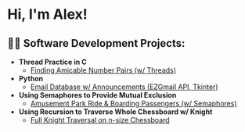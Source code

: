 <h1>Hi, I'm Alex!</h1>

<h2>👨‍💻 Software Development Projects:</h2>

- <b>Thread Practice in C</b>
  - [Finding Amicable Number Pairs (w/ Threads)](https://github.com/axelauda/Finding-Amicable-Number-Pairs-w-Threads-)
- <b>Python</b>
  - [Email Database w/ Announcements (EZGmail API, Tkinter)](https://github.com/joshmadakor1/Package-Delivery-Pathfinding-Algorithm)
- <b>Using Semaphores to Provide Mutual Exclusion</b>
  - [Amusement Park Ride & Boarding Passengers (w/ Semaphores)](https://github.com/joshmadakor1/Sentinel-Lab)
- <b>Using Recursion to Traverse Whole Chessboard w/ Knight</b>
  - [Full Knight Traversal on n-size Chessboard](https://github.com/joshmadakor1/Sentinel-Lab)

<!--
**axelauda/axelauda** is a ✨ _special_ ✨ repository because its `README.md` (this file) appears on your GitHub profile.

Here are some ideas to get you started:

- 🔭 I’m currently working on ...
- 🌱 I’m currently learning ...
- 👯 I’m looking to collaborate on ...
- 🤔 I’m looking for help with ...
- 💬 Ask me about ...
- 📫 How to reach me: ...
- 😄 Pronouns: ...
- ⚡ Fun fact: ...
-->
